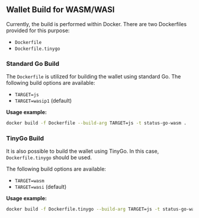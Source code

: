 ## Wallet Build for WASM/WASI

Currently, the build is performed within Docker. There are two Dockerfiles provided for this purpose:

- `Dockerfile`
- `Dockerfile.tinygo`

### Standard Go Build

The `Dockerfile` is utilized for building the wallet using standard Go. The following build options are available:

- `TARGET=js`
- `TARGET=wasip1` (default)

**Usage example:**

```bash
docker build -f Dockerfile --build-arg TARGET=js -t status-go-wasm .
```

### TinyGo Build

It is also possible to build the wallet using TinyGo. In this case, `Dockerfile.tinygo` should be used.

The following build options are available:

- `TARGET=wasm`
- `TARGET=wasi` (default)

**Usage example:**

```bash
docker build -f Dockerfile.tinygo --build-arg TARGET=js -t status-go-wasm .
```

